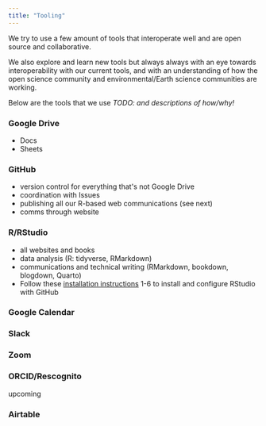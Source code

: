 ```yaml
---
title: "Tooling"
---
```


We try to use a few amount of tools that interoperate well and are open source and collaborative.

We also explore and learn new tools but always always with an eye towards interoperability with our current tools, and with an understanding of how the open science community and environmental/Earth science communities are working.

Below are the tools that we use *TODO: and descriptions of how/why!*

### Google Drive

- Docs
- Sheets

### GitHub

- version control for everything that's not Google Drive
- coordination with Issues
- publishing all our R-based web communications (see next)
- comms through website

### R/RStudio

- all websites and books
- data analysis (R: tidyverse, RMarkdown)
- communications and technical writing (RMarkdown, bookdown, blogdown, Quarto)
- Follow these [installation instructions](https://ucsb-meds.github.io/meds-install-guide) 1-6 to install and configure RStudio with GitHub 

### Google Calendar

  
### Slack

### Zoom

### ORCID/Rescognito

upcoming

### Airtable